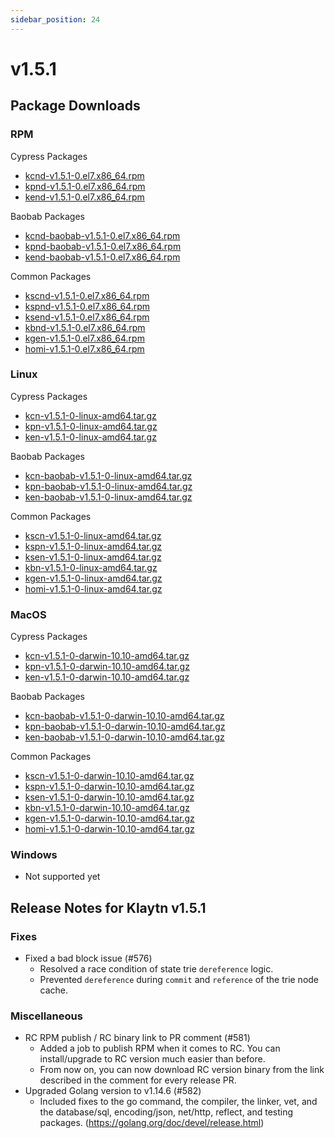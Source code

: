 ```yaml
---
sidebar_position: 24
---
```


# v1.5.1

## Package Downloads

### RPM <a id="rpm"></a>

Cypress Packages
- [kcnd-v1.5.1-0.el7.x86_64.rpm](http://packages.klaytn.net/klaytn/v1.5.1/kcnd-v1.5.1-0.el7.x86_64.rpm)
- [kpnd-v1.5.1-0.el7.x86_64.rpm](http://packages.klaytn.net/klaytn/v1.5.1/kpnd-v1.5.1-0.el7.x86_64.rpm)
- [kend-v1.5.1-0.el7.x86_64.rpm](http://packages.klaytn.net/klaytn/v1.5.1/kend-v1.5.1-0.el7.x86_64.rpm)

Baobab Packages
- [kcnd-baobab-v1.5.1-0.el7.x86_64.rpm](http://packages.klaytn.net/klaytn/v1.5.1/kcnd-baobab-v1.5.1-0.el7.x86_64.rpm)
- [kpnd-baobab-v1.5.1-0.el7.x86_64.rpm](http://packages.klaytn.net/klaytn/v1.5.1/kpnd-baobab-v1.5.1-0.el7.x86_64.rpm)
- [kend-baobab-v1.5.1-0.el7.x86_64.rpm](http://packages.klaytn.net/klaytn/v1.5.1/kend-baobab-v1.5.1-0.el7.x86_64.rpm)

Common Packages
- [kscnd-v1.5.1-0.el7.x86_64.rpm](http://packages.klaytn.net/klaytn/v1.5.1/kscnd-v1.5.1-0.el7.x86_64.rpm)
- [kspnd-v1.5.1-0.el7.x86_64.rpm](http://packages.klaytn.net/klaytn/v1.5.1/kspnd-v1.5.1-0.el7.x86_64.rpm)
- [ksend-v1.5.1-0.el7.x86_64.rpm](http://packages.klaytn.net/klaytn/v1.5.1/ksend-v1.5.1-0.el7.x86_64.rpm)
- [kbnd-v1.5.1-0.el7.x86_64.rpm](http://packages.klaytn.net/klaytn/v1.5.1/kbnd-v1.5.1-0.el7.x86_64.rpm)
- [kgen-v1.5.1-0.el7.x86_64.rpm](http://packages.klaytn.net/klaytn/v1.5.1/kgen-v1.5.1-0.el7.x86_64.rpm)
- [homi-v1.5.1-0.el7.x86_64.rpm](http://packages.klaytn.net/klaytn/v1.5.1/homi-v1.5.1-0.el7.x86_64.rpm)

### Linux <a id="linux"></a>

Cypress Packages
- [kcn-v1.5.1-0-linux-amd64.tar.gz](http://packages.klaytn.net/klaytn/v1.5.1/kcn-v1.5.1-0-linux-amd64.tar.gz)
- [kpn-v1.5.1-0-linux-amd64.tar.gz](http://packages.klaytn.net/klaytn/v1.5.1/kpn-v1.5.1-0-linux-amd64.tar.gz)
- [ken-v1.5.1-0-linux-amd64.tar.gz](http://packages.klaytn.net/klaytn/v1.5.1/ken-v1.5.1-0-linux-amd64.tar.gz)

Baobab Packages
- [kcn-baobab-v1.5.1-0-linux-amd64.tar.gz](http://packages.klaytn.net/klaytn/v1.5.1/kcn-baobab-v1.5.1-0-linux-amd64.tar.gz)
- [kpn-baobab-v1.5.1-0-linux-amd64.tar.gz](http://packages.klaytn.net/klaytn/v1.5.1/kpn-baobab-v1.5.1-0-linux-amd64.tar.gz)
- [ken-baobab-v1.5.1-0-linux-amd64.tar.gz](http://packages.klaytn.net/klaytn/v1.5.1/ken-baobab-v1.5.1-0-linux-amd64.tar.gz)

Common Packages
- [kscn-v1.5.1-0-linux-amd64.tar.gz](http://packages.klaytn.net/klaytn/v1.5.1/kscn-v1.5.1-0-linux-amd64.tar.gz)
- [kspn-v1.5.1-0-linux-amd64.tar.gz](http://packages.klaytn.net/klaytn/v1.5.1/kspn-v1.5.1-0-linux-amd64.tar.gz)
- [ksen-v1.5.1-0-linux-amd64.tar.gz](http://packages.klaytn.net/klaytn/v1.5.1/ksen-v1.5.1-0-linux-amd64.tar.gz)
- [kbn-v1.5.1-0-linux-amd64.tar.gz](http://packages.klaytn.net/klaytn/v1.5.1/kbn-v1.5.1-0-linux-amd64.tar.gz)
- [kgen-v1.5.1-0-linux-amd64.tar.gz](http://packages.klaytn.net/klaytn/v1.5.1/kgen-v1.5.1-0-linux-amd64.tar.gz)
- [homi-v1.5.1-0-linux-amd64.tar.gz](http://packages.klaytn.net/klaytn/v1.5.1/homi-v1.5.1-0-linux-amd64.tar.gz)

### MacOS <a id="macos"></a>

Cypress Packages
- [kcn-v1.5.1-0-darwin-10.10-amd64.tar.gz](http://packages.klaytn.net/klaytn/v1.5.1/kcn-v1.5.1-0-darwin-10.10-amd64.tar.gz)
- [kpn-v1.5.1-0-darwin-10.10-amd64.tar.gz](http://packages.klaytn.net/klaytn/v1.5.1/kpn-v1.5.1-0-darwin-10.10-amd64.tar.gz)
- [ken-v1.5.1-0-darwin-10.10-amd64.tar.gz](http://packages.klaytn.net/klaytn/v1.5.1/ken-v1.5.1-0-darwin-10.10-amd64.tar.gz)

Baobab Packages
- [kcn-baobab-v1.5.1-0-darwin-10.10-amd64.tar.gz](http://packages.klaytn.net/klaytn/v1.5.1/kcn-baobab-v1.5.1-0-darwin-10.10-amd64.tar.gz)
- [kpn-baobab-v1.5.1-0-darwin-10.10-amd64.tar.gz](http://packages.klaytn.net/klaytn/v1.5.1/kpn-baobab-v1.5.1-0-darwin-10.10-amd64.tar.gz)
- [ken-baobab-v1.5.1-0-darwin-10.10-amd64.tar.gz](http://packages.klaytn.net/klaytn/v1.5.1/ken-baobab-v1.5.1-0-darwin-10.10-amd64.tar.gz)

Common Packages
- [kscn-v1.5.1-0-darwin-10.10-amd64.tar.gz](http://packages.klaytn.net/klaytn/v1.5.1/kscn-v1.5.1-0-darwin-10.10-amd64.tar.gz)
- [kspn-v1.5.1-0-darwin-10.10-amd64.tar.gz](http://packages.klaytn.net/klaytn/v1.5.1/kspn-v1.5.1-0-darwin-10.10-amd64.tar.gz)
- [ksen-v1.5.1-0-darwin-10.10-amd64.tar.gz](http://packages.klaytn.net/klaytn/v1.5.1/ksen-v1.5.1-0-darwin-10.10-amd64.tar.gz)
- [kbn-v1.5.1-0-darwin-10.10-amd64.tar.gz](http://packages.klaytn.net/klaytn/v1.5.1/kbn-v1.5.1-0-darwin-10.10-amd64.tar.gz)
- [kgen-v1.5.1-0-darwin-10.10-amd64.tar.gz](http://packages.klaytn.net/klaytn/v1.5.1/kgen-v1.5.1-0-darwin-10.10-amd64.tar.gz)
- [homi-v1.5.1-0-darwin-10.10-amd64.tar.gz](http://packages.klaytn.net/klaytn/v1.5.1/homi-v1.5.1-0-darwin-10.10-amd64.tar.gz)


### Windows <a id="windows"></a>

- Not supported yet


## Release Notes for Klaytn v1.5.1

### Fixes <a id='fixes'></a>
- Fixed a bad block issue (#576)
  - Resolved a race condition of state trie `dereference` logic.
  - Prevented `dereference` during `commit` and `reference` of the trie node cache.  

### Miscellaneous <a id='miscellaneous'></a>
- RC RPM publish / RC binary link to PR comment (#581)
  - Added a job to publish RPM when it comes to RC. You can install/upgrade to RC version much easier than before.
  - From now on, you can now download RC version binary from the link described in the comment for every release PR.
- Upgraded Golang version to v1.14.6 (#582)
  - Included fixes to the go command, the compiler, the linker, vet, and the database/sql, encoding/json, net/http, reflect, and testing packages. (https://golang.org/doc/devel/release.html)
